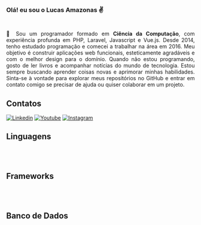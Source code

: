### Olá! eu sou o Lucas Amazonas ✌️
#


<p style="text-align: justify">
     📝 Sou um programador formado em <strong>Ciência da Computação</strong>, com experiência profunda em PHP, Laravel, Javascript e Vue.js. Desde 2014, tenho estudado programação e comecei a trabalhar na área em 2016. Meu objetivo é construir aplicações web funcionais, esteticamente agradáveis e com o melhor design para o domínio. Quando não estou programando, gosto de ler livros e acompanhar notícias do mundo de tecnologia. Estou sempre buscando aprender coisas novas e aprimorar minhas habilidades. Sinta-se à vontade para explorar meus repositórios no GitHub e entrar em contato comigo se precisar de ajuda ou quiser colaborar em um projeto.
</p>

## Contatos

[![Linkedin](https://img.shields.io/badge/LinkedIn-0077B5?style=for-the-badge&logo=linkedin&logoColor=white)](https://www.linkedin.com/in/lucas-amazonas-538042186/) [![Youtube](https://img.shields.io/badge/YouTube-FF0000?style=for-the-badge&logo=youtube&logoColor=white)](https://www.youtube.com/@lucasamazonas) [![Instagram](https://img.shields.io/badge/Instagram-E4405F?style=for-the-badge&logo=instagram&logoColor=white)](https://www.instagram.com/lucasamazonas/)

<!--![GitHub stats](https://github-readme-stats.vercel.app/api?username=lucasamazonas&show_icons=true&theme=gruvbox)-->


## Linguagens
<div style="display: inline_block">
<img align="center" alt="" src="https://img.shields.io/badge/PHP-777BB4?style=for-the-badge&logo=php&logoColor=white" />
<img align="center" alt="" src="https://img.shields.io/badge/JavaScript-F7DF1E?style=for-the-badge&logo=javascript&logoColor=black" />
<img align="center" alt="" src="https://img.shields.io/badge/TypeScript-007ACC?style=for-the-badge&logo=typescript&logoColor=white" />
<img align="center" alt="" src="https://img.shields.io/badge/Rust-000000?style=for-the-badge&logo=rust&logoColor=white" />
<img align="center" alt="" src="https://img.shields.io/badge/HTML5-E34F26?style=for-the-badge&logo=html5&logoColor=white" />
<img align="center" alt="" src="https://img.shields.io/badge/CSS-239120?&style=for-the-badge&logo=css3&logoColor=white" />
</div>

<br/>

## Frameworks
<div style="display: inline_block">
<img align="center" alt="" src="https://img.shields.io/badge/Laravel-FF2D20?style=for-the-badge&logo=laravel&logoColor=white" />
<img align="center" alt="" src="https://img.shields.io/badge/Vue.js-35495E?style=for-the-badge&logo=vue.js&logoColor=4FC08D" />
<img align="center" alt="" src="https://img.shields.io/badge/React-20232A?style=for-the-badge&logo=react&logoColor=61DAFB" />
<img align="center" alt="" src="https://img.shields.io/badge/Tailwind_CSS-38B2AC?style=for-the-badge&logo=tailwind-css&logoColor=white" />
</div>

<br/>

## Banco de Dados
<div style="display: inline_block">
<img align="center" alt="" src="https://img.shields.io/badge/MySQL-00000F?style=for-the-badge&logo=mysql&logoColor=white" />
<img align="center" alt="" src="https://img.shields.io/badge/PostgreSQL-316192?style=for-the-badge&logo=postgresql&logoColor=white" />
<img align="center" alt="" src="https://img.shields.io/badge/SQLite-07405E?style=for-the-badge&logo=sqlite&logoColor=white" />
</div>

<br />
